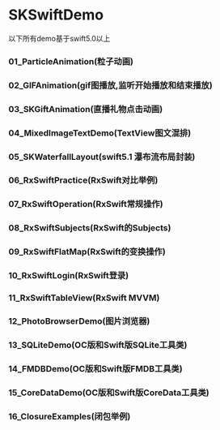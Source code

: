 # SKSwiftDemo

以下所有demo基于swift5.0以上

### 01_ParticleAnimation(粒子动画)
### 02_GIFAnimation(gif图播放,监听开始播放和结束播放)
### 03_SKGiftAnimation(直播礼物点击动画)
### 04_MixedImageTextDemo(TextView图文混排)
### 05_SKWaterfallLayout(swift5.1 瀑布流布局封装)
### 06_RxSwiftPractice(RxSwift对比举例)
### 07_RxSwiftOperation(RxSwift常规操作)
### 08_RxSwiftSubjects(RxSwift的Subjects)
### 09_RxSwiftFlatMap(RxSwift的变换操作)
### 10_RxSwiftLogin(RxSwift登录)
### 11_RxSwiftTableView(RxSwift MVVM)
### 12_PhotoBrowserDemo(图片浏览器)
### 13_SQLiteDemo(OC版和Swift版SQLite工具类)
### 14_FMDBDemo(OC版和Swift版FMDB工具类)
### 15_CoreDataDemo(OC版和Swift版CoreData工具类)
### 16_ClosureExamples(闭包举例)


